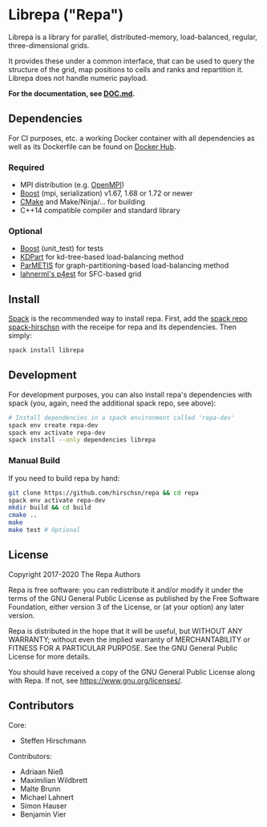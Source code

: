 # Librepa ("Repa")

Librepa is a library for parallel, distributed-memory, load-balanced, regular,
three-dimensional grids.

It provides these under a common interface, that can be used to query the
structure of the grid, map positions to cells and ranks and repartition it.
Librepa does not handle numeric payload.

**For the documentation, see [DOC.md](DOC.md).**

## Dependencies

For CI purposes, etc. a working Docker container with all dependencies as well as its Dockerfile can be found on [Docker Hub](https://hub.docker.com/r/hirschsn/repa).

### Required

- MPI distribution (e.g. [OpenMPI](https://www.open-mpi.org/))
- [Boost](https://www.boost.org/) (mpi, serialization) v1.67, 1.68 or 1.72 or newer
- [CMake](https://cmake.org/) and Make/Ninja/... for building
- C++14 compatible compiler and standard library

### Optional

- [Boost](https://www.boost.org/) (unit_test) for tests
- [KDPart](https://github.com/hirschsn/kdpart) for kd-tree-based load-balancing method
- [ParMETIS](http://glaros.dtc.umn.edu/gkhome/metis/parmetis/overview) for graph-partitioning-based load-balancing method
- [lahnerml's p4est](https://github.com/lahnerml/p4est/tree/p4est-ESPResSo-integration) for SFC-based grid

## Install

[Spack](https://github.com/spack/spack) is the recommended way to install repa.
First, add the [spack repo spack-hirschsn](https://github.com/hirschsn/spack-hirschsn/) with the receipe for repa and its dependencies.
Then simply:

```sh
spack install librepa
```

## Development

For development purposes, you can also install repa's dependencies with spack (you, again, need the additional spack repo, see above):

```sh
# Install dependencies in a spack environment called 'repa-dev'
spack env create repa-dev
spack env activate repa-dev
spack install --only dependencies librepa
```

### Manual Build

If you need to build repa by hand:

```sh
git clone https://github.com/hirschsn/repa && cd repa
spack env activate repa-dev
mkdir build && cd build
cmake ..
make
make test # Optional
```

## License

Copyright 2017-2020 The Repa Authors

Repa is free software: you can redistribute it and/or modify
it under the terms of the GNU General Public License as published by
the Free Software Foundation, either version 3 of the License, or
(at your option) any later version.

Repa is distributed in the hope that it will be useful,
but WITHOUT ANY WARRANTY; without even the implied warranty of
MERCHANTABILITY or FITNESS FOR A PARTICULAR PURPOSE.  See the
GNU General Public License for more details.

You should have received a copy of the GNU General Public License
along with Repa.  If not, see <https://www.gnu.org/licenses/>.

## Contributors

Core:

- Steffen Hirschmann

Contributors:

- Adriaan Nieß
- Maximilian Wildbrett
- Malte Brunn
- Michael Lahnert
- Simon Hauser
- Benjamin Vier
